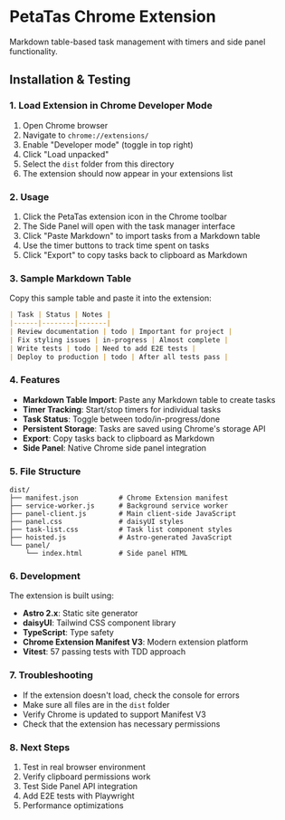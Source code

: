 # PetaTas Chrome Extension

Markdown table-based task management with timers and side panel functionality.

## Installation & Testing

### 1. Load Extension in Chrome Developer Mode

1. Open Chrome browser
2. Navigate to `chrome://extensions/`
3. Enable "Developer mode" (toggle in top right)
4. Click "Load unpacked"
5. Select the `dist` folder from this directory
6. The extension should now appear in your extensions list

### 2. Usage

1. Click the PetaTas extension icon in the Chrome toolbar
2. The Side Panel will open with the task manager interface
3. Click "Paste Markdown" to import tasks from a Markdown table
4. Use the timer buttons to track time spent on tasks
5. Click "Export" to copy tasks back to clipboard as Markdown

### 3. Sample Markdown Table

Copy this sample table and paste it into the extension:

```markdown
| Task | Status | Notes |
|------|--------|-------|
| Review documentation | todo | Important for project |
| Fix styling issues | in-progress | Almost complete |
| Write tests | todo | Need to add E2E tests |
| Deploy to production | todo | After all tests pass |
```

### 4. Features

- **Markdown Table Import**: Paste any Markdown table to create tasks
- **Timer Tracking**: Start/stop timers for individual tasks
- **Task Status**: Toggle between todo/in-progress/done
- **Persistent Storage**: Tasks are saved using Chrome's storage API
- **Export**: Copy tasks back to clipboard as Markdown
- **Side Panel**: Native Chrome side panel integration

### 5. File Structure

```
dist/
├── manifest.json          # Chrome Extension manifest
├── service-worker.js      # Background service worker
├── panel-client.js        # Main client-side JavaScript
├── panel.css              # daisyUI styles
├── task-list.css          # Task list component styles
├── hoisted.js             # Astro-generated JavaScript
└── panel/
    └── index.html         # Side panel HTML
```

### 6. Development

The extension is built using:
- **Astro 2.x**: Static site generator
- **daisyUI**: Tailwind CSS component library
- **TypeScript**: Type safety
- **Chrome Extension Manifest V3**: Modern extension platform
- **Vitest**: 57 passing tests with TDD approach

### 7. Troubleshooting

- If the extension doesn't load, check the console for errors
- Make sure all files are in the `dist` folder
- Verify Chrome is updated to support Manifest V3
- Check that the extension has necessary permissions

### 8. Next Steps

1. Test in real browser environment
2. Verify clipboard permissions work
3. Test Side Panel API integration
4. Add E2E tests with Playwright
5. Performance optimizations